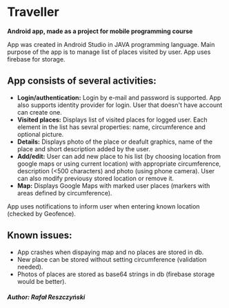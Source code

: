 # Traveller
 **Android app, made as a project for mobile programming course**

App was created in Android Studio in JAVA programming language.
Main purpose of the app is to manage list of places visited by user. App uses firebase for storage.

## App consists of several activities:
- **Login/authentication:**
Login by e-mail and password is supported. App also supports identity provider for login. User that doesn't have account can create one.
- **Visited places:**
Displays list of visited places for logged user. Each element in the list has sevral properties: name, circumference and optional picture.
- **Details:**
Displays photo of the place or deafult graphics, name of the place and short description added by the user.
- **Add/edit:**
User can add new place to his list (by choosing location from google maps or using current location) with appropriate circumference, description (<500 characters) and photo (using phone camera). User can also modify previousy stored location or remove it.
- **Map:**
Displays Google Maps with marked user places (markers with areas defined by circumference).



App uses notifications to inform user when entering known location (checked by Geofence).


## **Known issues:**
- App crashes when dispaying map and no places are stored in db.
- New place can be stored without setting circumference (validation needed).
- Photos of places are stored as base64 strings in db (firebase storage would be better).


##### Author: Rafał Reszczyński
